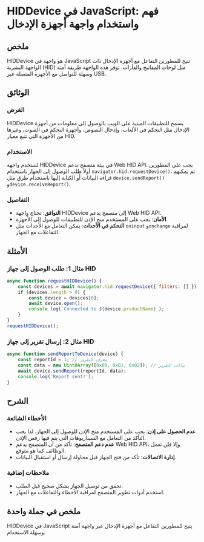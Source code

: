 <!--
Meta Description: # HIDDevice في JavaScript: فهم واستخدام واجهة أجهزة الإدخال ## ملخص HIDDevice هو واجهة في JavaScript تتيح للمطورين التفاعل مع أجهزة الإدخال ذات الواجه...
Meta Keywords: hid, إلى, device, hiddevice, الجهاز
-->

# HIDDevice في JavaScript: فهم واستخدام واجهة أجهزة الإدخال

## ملخص
HIDDevice هو واجهة في JavaScript تتيح للمطورين التفاعل مع أجهزة الإدخال ذات الواجهة البشرية (HID) مثل لوحات المفاتيح والفأرات. توفر هذه الواجهة طريقة آمنة وسهلة للتواصل مع الأجهزة المتصلة عبر USB.

## الوثائق
### الغرض
HIDDevice يسمح للتطبيقات المبنية على الويب بالوصول إلى معلومات من أجهزة الإدخال مثل التحكم في الألعاب، وإدخال النصوص، وأجهزة التحكم في الصوت، وغيرها من الأجهزة التي تتبع معيار HID.

### الاستخدام
تُستخدم واجهة HIDDevice في بيئة متصفح تدعم Web HID API. يجب على المطورين أولاً طلب الوصول إلى الجهاز باستخدام `navigator.hid.requestDevice()`، ثم يمكنهم قراءة البيانات أو الكتابة إليها باستخدام طرق مثل `device.sendReport()` و`device.receiveReport()`.

### التفاصيل
- **التوافق**: تحتاج واجهة HIDDevice إلى متصفح يدعم Web HID API.
- **الأمان**: يجب على المستخدم منح الإذن للتطبيقات للوصول إلى الأجهزة.
- **التحكم في الأحداث**: يمكن التعامل مع الأحداث مثل `oninput` و`onchange` لمراقبة التفاعلات مع الجهاز.

## الأمثلة
### مثال 1: طلب الوصول إلى جهاز HID
```javascript
async function requestHIDDevice() {
    const devices = await navigator.hid.requestDevice({ filters: [] });
    if (devices.length > 0) {
        const device = devices[0];
        await device.open();
        console.log(`Connected to ${device.productName}`);
    }
}
requestHIDDevice();
```

### مثال 2: إرسال تقرير إلى جهاز HID
```javascript
async function sendReportToDevice(device) {
    const reportId = 1; // معرف التقرير
    const data = new Uint8Array([0x00, 0x01, 0x02]); // بيانات التقرير
    await device.sendReport(reportId, data);
    console.log('Report sent!');
}
```

## الشرح
### الأخطاء الشائعة
- **عدم الحصول على إذن**: يجب على المستخدم منح الإذن للوصول إلى الجهاز، لذا يجب التأكد من التعامل مع السيناريوهات التي يتم فيها رفض الإذن.
- **عدم دعم المتصفح**: تأكد من أن المتصفح يدعم Web HID API، وإلا فلن تعمل الوظائف كما هو متوقع.
- **إدارة الاتصالات**: تأكد من فتح الجهاز قبل محاولة إرسال أو استقبال البيانات.

### ملاحظات إضافية
- تحقق من توصيل الجهاز بشكل صحيح قبل الطلب.
- استخدم أدوات تطوير المتصفح لمراقبة الأخطاء والتفاعلات مع الجهاز.

## ملخص في جملة واحدة
HIDDevice في JavaScript يتيح للمطورين التفاعل مع أجهزة الإدخال عبر واجهة آمنة وسهلة الاستخدام.